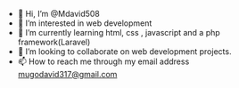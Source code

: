 - 👋 Hi, I’m @Mdavid508
- 👀 I’m interested in web development
- 🌱 I’m currently learning html, css , javascript and a php framework(Laravel)
- 💞️ I’m looking to collaborate on web development projects.
- 📫 How to reach me through my email address mugodavid317@gmail.com

<!---
Mdavid508/Mdavid508 is a ✨ special ✨ repository because its `README.md` (this file) appears on your GitHub profile.
You can click the Preview link to take a look at your changes.
--->
